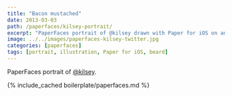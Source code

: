 ```yaml
---
title: "Bacon mustached"
date: 2013-03-03
path: /paperfaces/kilsey-portrait/
excerpt: "PaperFaces portrait of @kilsey drawn with Paper for iOS on an iPad."
image: ../../images/paperfaces-kilsey-twitter.jpg
categories: [paperfaces]
tags: [portrait, illustration, Paper for iOS, beard]
---
```


PaperFaces portrait of [@kilsey](https://twitter.com/kilsey).

{% include_cached boilerplate/paperfaces.md %}
